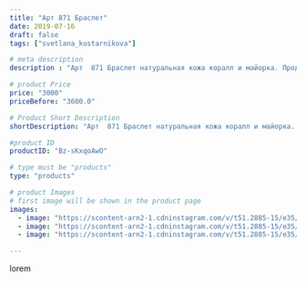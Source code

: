 ```yaml
---
title: "Арт 871 Браслет"
date: 2019-07-16
draft: false
tags: ["svetlana_kustarnikova"]

# meta description
description : "Арт  871 Браслет натуральная кожа коралл и майорка. Продано"

# product Price
price: "3000"
priceBefore: "3600.0"

# Product Short Description
shortDescription: "Арт  871 Браслет натуральная кожа коралл и майорка. Продано"

#product ID
productID: "Bz-sKxqoAwO"

# type must be "products"
type: "products"

# product Images
# first image will be shown in the product page
images:
  - image: "https://scontent-arn2-1.cdninstagram.com/v/t51.2885-15/e35/s1080x1080/66121850_130084458227692_4524539649970592246_n.jpg?tp=1&_nc_ht=scontent-arn2-1.cdninstagram.com&_nc_cat=104&_nc_ohc=5F6d1wkb7MsAX_6gxla&oh=aa9226501b0abeec683d539b0a884579&oe=606BE632&ig_cache_key=MjA4OTMwMTUyNDkxMzIyOTUxOQ%3D%3D.2"
  - image: "https://scontent-arn2-1.cdninstagram.com/v/t51.2885-15/e35/s1080x1080/65661417_223438135284678_730761862266125189_n.jpg?tp=1&_nc_ht=scontent-arn2-1.cdninstagram.com&_nc_cat=106&_nc_ohc=3MiYbhDJtzoAX8MB1Wq&oh=c4d3c431f777d45de7d03dff97467a82&oe=606AD814&ig_cache_key=MjA4OTMwMTUyNDkwNDkxNzUwMg%3D%3D.2"
  - image: "https://scontent-arn2-1.cdninstagram.com/v/t51.2885-15/e35/s1080x1080/66842539_132425807971838_8838837308028213153_n.jpg?tp=1&_nc_ht=scontent-arn2-1.cdninstagram.com&_nc_cat=102&_nc_ohc=WTwaNSPttvEAX-AvRqg&oh=199b93911ce042590e60ca59ecf1bd5e&oe=606B197D&ig_cache_key=MjA4OTMwMTUyNDg5NjMxNTA3NQ%3D%3D.2"

---
```

lorem
